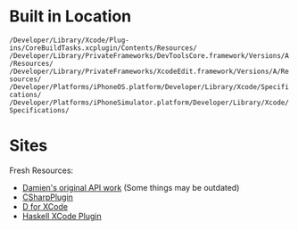 # Built in Location #
`/Developer/Library/Xcode/Plug-ins/CoreBuildTasks.xcplugin/Contents/Resources/`
`/Developer/Library/PrivateFrameworks/DevToolsCore.framework/Versions/A/Resources/`
`/Developer/Library/PrivateFrameworks/XcodeEdit.framework/Versions/A/Resources/`
`/Developer/Platforms/iPhoneOS.platform/Developer/Library/Xcode/Specifications/`
`/Developer/Platforms/iPhoneSimulator.platform/Developer/Library/Xcode/Specifications/`

# Sites #

Fresh Resources:
  * [Damien's original API work](http://maxao.free.fr/xcode-plugin-interface/) (Some things may be outdated)
  * [CSharpPlugin](http://code.google.com/p/cocoa-sharp-dev/)
  * [D for XCode](http://michelf.com/projects/d-for-xcode/)
  * [Haskell XCode Plugin](http://www.hoovy.org/HaskellXcodePlugin/)